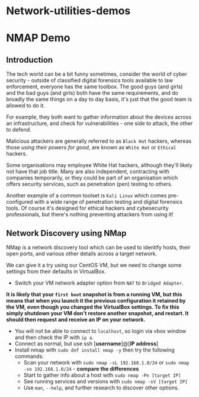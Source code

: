 # Network-utilities-demos

# NMAP Demo

## Introduction

The tech world can be a bit funny sometimes, consider the world of cyber security - outside of classified digital forensics tools available to law enforcement, everyone has the same toolbox. The good guys (and girls) and the bad guys (and girls) both have the same requirements, and do broadly the same things on a day to day basis, it's just that the good team is allowed to do it. 

For example, they both want to gather information about the devices across an infrastructure, and check for vulnerabilities - one side to attack, the other to defend.

Malicious attackers are generally referred to as `Black Hat` hackers, whereas those *using their powers for good*, are known as `White Hat` or `Ethical` hackers.

Some organisations may employee White Hat hackers, although they'll likely not have that job title. Many are also independent, contracting with companies temporarily, or they could be part of an organisation which offers security services, such as penetration (pen) testing to others.

Another example of a common toolset is `Kali Linux` which comes pre-configured with a wide range of penetration testing and digital forensics tools. Of course it's designed for ethical hackers and cybesecurity professionals, but there's nothing preventing attackers from using it!

## Network Discovery using NMap

NMap is a network discovery tool which can be used to identify hosts, their open ports, and various other details across a target network. 

We can give it a try using our CentOS VM, but we need to change some settings from their defaults in VirtualBox. 

- Switch your VM network adapter option from `NAT` to `Bridged Adapter`.

**It is likely that your `first boot` snapshot is from a running VM, but this means that when you launch it the previous configuration it retained by the VM, even though you changed the VirtualBox settings. To fix this simply shutdown your VM **don't restore another snapshot**, and restart. It should then request and receive an IP on your network.**

- You will not be able to connect to `localhost`, so login via vbox window and then check the IP with `ip a`.
- Connect as normal, but use ssh [**username**]@[**IP address**]
- Install nmap with `sudo dnf install nmap -y` then try the following commands:
    - Scan your network with `sudo nmap -sL 192.168.1.0/24` or `sudo nmap -sn 192.168.1.0/24` - **compare the differences**
    - Start to gather info about a host with `sudo nmap -Pn [target IP]`
    - See running services and versions with `sudo nmap -sV [target IP]`
    - Use `man`, `--help`, and further research to discover other options.
